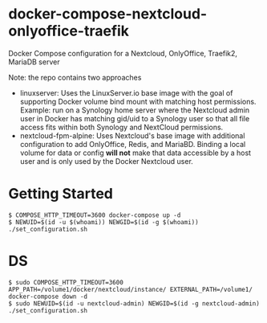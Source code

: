 # docker-compose-nextcloud-onlyoffice-traefik

Docker Compose configuration for a Nextcloud, OnlyOffice, Traefik2, MariaDB server

Note: the repo contains two approaches

- linuxserver: Uses the LinuxServer.io base image with the goal of supporting Docker volume bind mount with matching host permissions. Example: run on a Synology home server where the Nextcloud admin user in Docker has matching gid/uid to a Synology user so that all file access fits within both Synology and NextCloud permissions.
- nextcloud-fpm-alpine: Uses Nextcloud's base image with additional configuration to add OnlyOffice, Redis, and MariaBD. Binding a local volume for data or config **will not** make that data accessible by a host user and is only used by the Docker Nextcloud user.

# Getting Started

```
$ COMPOSE_HTTP_TIMEOUT=3600 docker-compose up -d
$ NEWUID=$(id -u $(whoami)) NEWGID=$(id -g $(whoami)) ./set_configuration.sh
```

# DS

```
$ sudo COMPOSE_HTTP_TIMEOUT=3600  APP_PATH=/volume1/docker/nextcloud/instance/ EXTERNAL_PATH=/volume1/ docker-compose down -d
$ sudo NEWUID=$(id -u nextcloud-admin) NEWGID=$(id -g nextcloud-admin) ./set_configuration.sh
```
